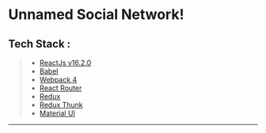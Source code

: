 Unnamed Social Network!
===================

Tech Stack :
-----------



> 

> - [ReactJs v16.2.0](https://reactjs.org/)
> - [Babel](http://babeljs.io/)
> - [Webpack 4](https://webpack.js.org/)
> - [React Router](https://www.npmjs.com/package/react-router-dom)
> - [Redux](https://github.com/reactjs/redux)
> - [Redux Thunk](https://github.com/gaearon/redux-thunk)
> - [Material UI](http://www.material-ui.com/#/)

----------

